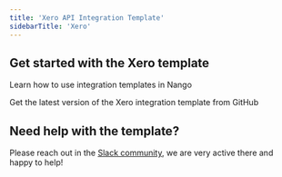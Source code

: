 ```yaml
---
title: 'Xero API Integration Template'
sidebarTitle: 'Xero'
---
```


## Get started with the Xero template

<Card title="How to use integration templates"
      href="/understand/concepts/templates"
      icon="book-open">
    Learn how to use integration templates in Nango


<Card title="Get the Xero template"
      href="https://github.com/NangoHQ/nango/tree/master/integration-templates/xero"
      icon="github">
    Get the latest version of the Xero integration template from GitHub


## Need help with the template?
Please reach out in the [Slack community](https://nango.dev/slack), we are very active there and happy to help!
